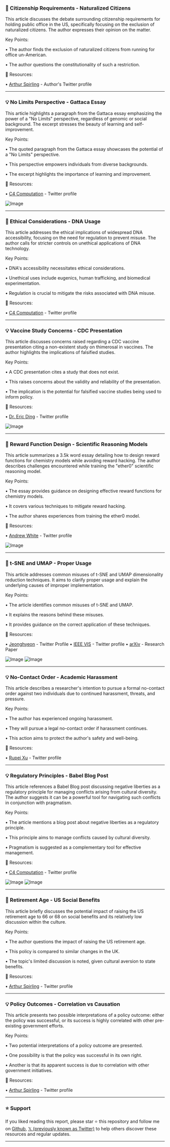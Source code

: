 ### 🤖 Citizenship Requirements - Naturalized Citizens

This article discusses the debate surrounding citizenship requirements for holding public office in the US, specifically focusing on the exclusion of naturalized citizens.  The author expresses their opinion on the matter.

Key Points:

• The author finds the exclusion of naturalized citizens from running for office un-American.


• The author questions the constitutionality of such a restriction.


🔗 Resources:

• [Arthur Spirling](https://x.com/arthur_spirling) - Author's Twitter profile


---

### 💡 No Limits Perspective - Gattaca Essay

This article highlights a paragraph from the Gattaca essay emphasizing the power of a "No Limits" perspective, regardless of genomic or social background. The excerpt stresses the beauty of learning and self-improvement.

Key Points:

• The quoted paragraph from the Gattaca essay showcases the potential of a "No Limits" perspective.


• This perspective empowers individuals from diverse backgrounds.


• The excerpt highlights the importance of learning and improvement.


🔗 Resources:

• [C4 Computation](https://x.com/C4COMPUTATION) - Twitter profile


![Image](https://pbs.twimg.com/media/GhbkDZYacAEJqA7?format=png&name=small)

---

### 🤖 Ethical Considerations - DNA Usage

This article addresses the ethical implications of widespread DNA accessibility, focusing on the need for regulation to prevent misuse.  The author calls for stricter controls on unethical applications of DNA technology.


Key Points:

• DNA's accessibility necessitates ethical considerations.


• Unethical uses include eugenics, human trafficking, and biomedical experimentation.


• Regulation is crucial to mitigate the risks associated with DNA misuse.


🔗 Resources:

• [C4 Computation](https://x.com/C4COMPUTATION) - Twitter profile


---

### 💡 Vaccine Study Concerns - CDC Presentation

This article discusses concerns raised regarding a CDC vaccine presentation citing a non-existent study on thimerosal in vaccines. The author highlights the implications of falsified studies.


Key Points:

• A CDC presentation cites a study that does not exist.


• This raises concerns about the validity and reliability of the presentation.


• The implication is the potential for falsified vaccine studies being used to inform policy.


🔗 Resources:

• [Dr. Eric Ding](https://x.com/DrEricDing) - Twitter profile


![Image](https://pbs.twimg.com/media/GuQEzC1WgAA6Kgt?format=jpg&name=900x900)

---

### 🤖 Reward Function Design - Scientific Reasoning Models

This article summarizes a 3.5k word essay detailing how to design reward functions for chemistry models while avoiding reward hacking. The author describes challenges encountered while training the "ether0" scientific reasoning model.


Key Points:

• The essay provides guidance on designing effective reward functions for chemistry models.


• It covers various techniques to mitigate reward hacking.


• The author shares experiences from training the ether0 model.


🔗 Resources:

• [Andrew White](https://x.com/andrewwhite01) - Twitter profile


![Image](https://pbs.twimg.com/media/GuDrHN3WEAAc5T0?format=jpg&name=small)

---

### 🤖 t-SNE and UMAP - Proper Usage

This article addresses common misuses of t-SNE and UMAP dimensionality reduction techniques.  It aims to clarify proper usage and explain the underlying causes of improper implementation.


Key Points:

• The article identifies common misuses of t-SNE and UMAP.


• It explains the reasons behind these misuses.


• It provides guidance on the correct application of these techniques.


🔗 Resources:

• [Jeonghyeon](https://x.com/jeonhyeon11) - Twitter Profile
• [IEEE VIS](https://x.com/ieeevis) - Twitter profile
• [arXiv](https://arxiv.org/abs/2506.08725) - Research Paper


![Image](https://pbs.twimg.com/media/GuDCVfZW0AABz7m?format=jpg&name=large)
![Image](https://pbs.twimg.com/media/GuDCYpHbsAEWWm0?format=png&name=medium)


---

### 💡 No-Contact Order - Academic Harassment

This article describes a researcher's intention to pursue a formal no-contact order against two individuals due to continued harassment, threats, and pressure.


Key Points:

• The author has experienced ongoing harassment.


• They will pursue a legal no-contact order if harassment continues.


• This action aims to protect the author's safety and well-being.


🔗 Resources:

• [Rupei Xu](https://x.com/RupeiXu) - Twitter profile


---

### 💡 Regulatory Principles - Babel Blog Post

This article references a Babel Blog post discussing negative liberties as a regulatory principle for managing conflicts arising from cultural diversity.  The author suggests it can be a powerful tool for navigating such conflicts in conjunction with pragmatism.


Key Points:

• The article mentions a blog post about negative liberties as a regulatory principle.


• This principle aims to manage conflicts caused by cultural diversity.


• Pragmatism is suggested as a complementary tool for effective management.


🔗 Resources:

• [C4 Computation](https://x.com/C4COMPUTATION) - Twitter profile


![Image](https://pbs.twimg.com/media/GuAjAg0W0AAwwte?format=jpg&name=small)
![Image](https://pbs.twimg.com/media/GT1yPNjWkAA3f65?format=jpg&name=240x240)

---

### 🤖 Retirement Age - US Social Benefits

This article briefly discusses the potential impact of raising the US retirement age to 66 or 68 on social benefits and its relatively low discussion within the culture.


Key Points:

• The author questions the impact of raising the US retirement age.


• This policy is compared to similar changes in the UK.


• The topic's limited discussion is noted, given cultural aversion to state benefits.


🔗 Resources:

• [Arthur Spirling](https://x.com/arthur_spirling) - Twitter profile


---

### 💡 Policy Outcomes - Correlation vs Causation

This article presents two possible interpretations of a policy outcome:  either the policy was successful, or its success is highly correlated with other pre-existing government efforts.


Key Points:

• Two potential interpretations of a policy outcome are presented.


• One possibility is that the policy was successful in its own right.


• Another is that its apparent success is due to correlation with other government initiatives.


🔗 Resources:

• [Arthur Spirling](https://x.com/arthur_spirling) - Twitter profile


---

### ⭐️ Support

If you liked reading this report, please star ⭐️ this repository and follow me on [Github](https://github.com/Drix10), [𝕏 (previously known as Twitter)](https://x.com/DRIX_10_) to help others discover these resources and regular updates.

---